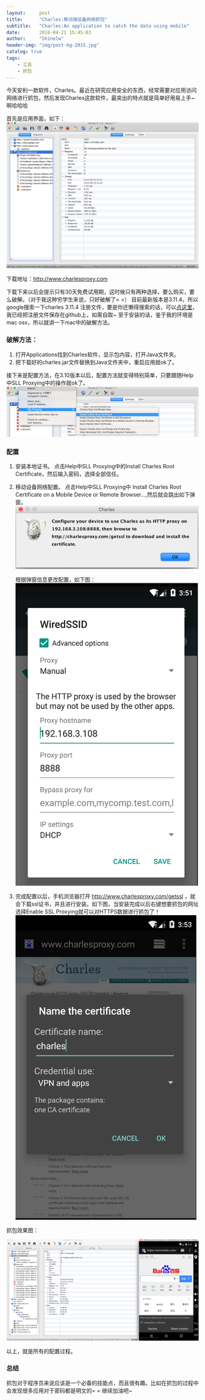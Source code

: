 ```yaml
---
layout:     post
title:      "Charles:移动端设备网络抓包"
subtitle:   "Charles:An application to catch the data using mobile"
date:       2016-04-21 15:45:03
author:     "Shinelw"
header-img: "img/post-bg-2015.jpg"
catalog: true
tags:
    - 工具
    - 抓包
---
```


今天安利一款软件，Charles。最近在研究应用安全的东西，经常需要对应用访问网络进行抓包，然后发现Charles这款软件，最突出的特点就是简单好用易上手~啊哈哈哈
<!--more-->

首先是应用界面，如下：
![](https://raw.githubusercontent.com/Shinelw/Android/master/BlogPicture/charles/Screen%20Shot%202016-04-21%20at%203.14.04%20PM.png)

下载地址：<http://www.charlesproxy.com>

下载下来以后会提示只有30天免费试用期，这时候只有两种选择，要么购买，要么破解。（对于我这种穷学生来说，只好破解了= =）
目前最新版本是3.11.4，所以google搜索一下charles 3.11.4 注册文件，要是你还懒得搜索的话，可以[点这里](https://github.com/Shinelw/Android/raw/master/BlogPicture/charles/charles.jar)，我已经把注册文件保存在github上，如需自取~
至于安装的话，鉴于我的环境是mac osx，所以就讲一下mac中的破解方法。

### **破解方法：**
1. 打开Applications找到Charles软件，显示包内容，打开Java文件夹。
2. 把下载好的charles.jar文件替换到Java文件夹中，重启应用就ok了。

接下来是配置方法，在3.10版本以后，配置方法就变得特别简单，只要跟随Help中SLL Proxying中的操作就ok了。
![](https://raw.githubusercontent.com/Shinelw/Android/master/BlogPicture/charles/Screen%20Shot%202016-04-21%20at%203.47.52%20PM.png)


### **配置**
1. 安装本地证书。
	点击Help中SLL Proxying中的Install Charles Root Certificate，然后输入密码，选择全部信任。
2. 移动设备网络配置。
	点击Help中SLL Proxying中 Install Charles Root Certificate on a Mobile Device or Remote Browser…,然后就会跳出如下弹窗。
	![](https://raw.githubusercontent.com/Shinelw/Android/master/BlogPicture/charles/Screen%20Shot%202016-04-21%20at%203.47.17%20PM.png)
	
	根据弹窗信息更改配置，如下图： 
	![](https://raw.githubusercontent.com/Shinelw/Android/master/BlogPicture/charles/Screen%20Shot%202016-04-21%20at%203.51.36%20PM.png)
	
3. 完成配置以后，手机浏览器打开 <http://www.charlesproxy.com/getssl> ，就会下载ssl证书，并且进行安装。如下图，当安装完成以后右键想要抓包的网址选择Enable SSL Proxying就可以对HTTPS数据进行抓包了！
![](https://raw.githubusercontent.com/Shinelw/Android/master/BlogPicture/charles/Screen%20Shot%202016-04-21%20at%203.53.23%20PM.png)

抓包效果图：

![](https://raw.githubusercontent.com/Shinelw/Android/master/BlogPicture/charles/Screen%20Shot%202016-04-21%20at%203.50.53%20PM.png)

以上，就是所有的配置过程。

### **总结**
抓包对于程序员来说应该是一个必备的技能点，而且很有趣。比如在抓包的过程中会发现很多应用对于密码都是明文的= =
继续加油吧~
